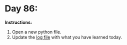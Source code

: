 # Day 86: 
**Instructions:** 
1. Open a new python file.
2. Update the [log file](../../log.md) with what you have learned today.
